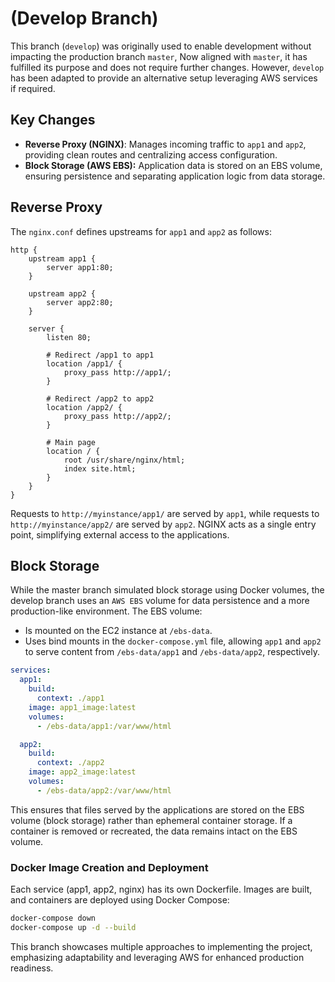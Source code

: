 # (Develop Branch)

This branch  (`develop`) was originally used to enable development without impacting the production branch `master`, Now aligned with `master`, it has fulfilled its purpose and does not require further changes. However, `develop`  has been adapted to provide an alternative setup leveraging AWS services if required.

## Key Changes

- **Reverse Proxy (NGINX)**: Manages incoming traffic to  `app1` and  `app2`, providing clean routes and centralizing access configuration.
- **Block Storage (AWS EBS):** Application data is stored on an EBS volume, ensuring persistence and separating application logic from data storage.

## Reverse Proxy

The  `nginx.conf` defines upstreams for `app1` and `app2` as follows:

```nginx
http {
    upstream app1 {
        server app1:80;
    }

    upstream app2 {
        server app2:80;
    }

    server {
        listen 80;

        # Redirect /app1 to app1
        location /app1/ {
            proxy_pass http://app1/;
        }

        # Redirect /app2 to app2
        location /app2/ {
            proxy_pass http://app2/;
        }

        # Main page
        location / {
            root /usr/share/nginx/html;
            index site.html;
        }
    }
}
```

Requests to `http://myinstance/app1/` are served by `app1`, while requests to `http://myinstance/app2/` are served by `app2`. NGINX acts as a single entry point, simplifying external access to the applications.

## Block Storage

While the master branch simulated block storage using Docker volumes, the develop branch uses an `AWS EBS` volume for data persistence and a more production-like environment. The EBS volume:

- Is mounted on the EC2 instance at `/ebs-data`.
- Uses bind mounts in the `docker-compose.yml` file, allowing `app1` and `app2` to serve content from `/ebs-data/app1` and `/ebs-data/app2`, respectively.

```docker-compose.yml
services:
  app1:
    build:
      context: ./app1
    image: app1_image:latest
    volumes:
      - /ebs-data/app1:/var/www/html

  app2:
    build:
      context: ./app2
    image: app2_image:latest
    volumes:
      - /ebs-data/app2:/var/www/html
```

This ensures that files served by the applications are stored on the EBS volume (block storage) rather than ephemeral container storage. If a container is removed or recreated, the data remains intact on the EBS volume.

### Docker Image Creation and Deployment

Each service (app1, app2, nginx) has its own Dockerfile. Images are built, and containers are deployed using Docker Compose:

```bash
docker-compose down
docker-compose up -d --build
```

This branch showcases multiple approaches to implementing the project, emphasizing adaptability and leveraging AWS for enhanced production readiness.
